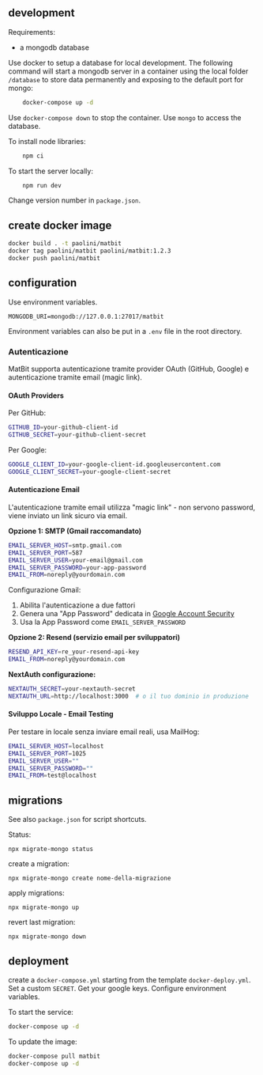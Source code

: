 ## development
Requirements:

* a mongodb database

Use docker to setup a database for local development.
The following command will start a mongodb server in a container using the local folder `/database` to store data permanently and exposing to the default port for mongo:
```bash
    docker-compose up -d
```
Use `docker-compose down` to stop the container. Use `mongo` to access the database.

To install node libraries:
```bash
    npm ci
```
To start the server locally:
```bash
    npm run dev
```

Change version number in `package.json`.

## create docker image

```bash
docker build . -t paolini/matbit
docker tag paolini/matbit paolini/matbit:1.2.3
docker push paolini/matbit
```

## configuration

Use environment variables.
```
MONGODB_URI=mongodb://127.0.0.1:27017/matbit
```

Environment variables can also be put in a `.env` file
in the root directory.

### Autenticazione

MatBit supporta autenticazione tramite provider OAuth (GitHub, Google) e autenticazione tramite email (magic link).

#### OAuth Providers

Per GitHub:
```bash
GITHUB_ID=your-github-client-id
GITHUB_SECRET=your-github-client-secret
```

Per Google:
```bash
GOOGLE_CLIENT_ID=your-google-client-id.googleusercontent.com
GOOGLE_CLIENT_SECRET=your-google-client-secret
```

#### Autenticazione Email

L'autenticazione tramite email utilizza "magic link" - non servono password, viene inviato un link sicuro via email.

**Opzione 1: SMTP (Gmail raccomandato)**
```bash
EMAIL_SERVER_HOST=smtp.gmail.com
EMAIL_SERVER_PORT=587
EMAIL_SERVER_USER=your-email@gmail.com
EMAIL_SERVER_PASSWORD=your-app-password
EMAIL_FROM=noreply@yourdomain.com
```

Configurazione Gmail:
1. Abilita l'autenticazione a due fattori
2. Genera una "App Password" dedicata in [Google Account Security](https://myaccount.google.com/security)
3. Usa la App Password come `EMAIL_SERVER_PASSWORD`

**Opzione 2: Resend (servizio email per sviluppatori)**
```bash
RESEND_API_KEY=re_your-resend-api-key
EMAIL_FROM=noreply@yourdomain.com
```

**NextAuth configurazione:**
```bash
NEXTAUTH_SECRET=your-nextauth-secret
NEXTAUTH_URL=http://localhost:3000  # o il tuo dominio in produzione
```

#### Sviluppo Locale - Email Testing

Per testare in locale senza inviare email reali, usa MailHog:
```bash
EMAIL_SERVER_HOST=localhost
EMAIL_SERVER_PORT=1025
EMAIL_SERVER_USER=""
EMAIL_SERVER_PASSWORD=""
EMAIL_FROM=test@localhost
```

## migrations

See also `package.json` for script shortcuts.

Status:
```
npx migrate-mongo status
```
create a migration:
```
npx migrate-mongo create nome-della-migrazione
```
apply migrations:
```
npx migrate-mongo up
```
revert last migration:
```
npx migrate-mongo down
```

## deployment

create a `docker-compose.yml` starting from the template `docker-deploy.yml`.
Set a custom `SECRET`. Get your google keys.
Configure environment variables.

To start the service:
```bash
docker-compose up -d
```

To update the image:
```bash
docker-compose pull matbit
docker-compose up -d
```
